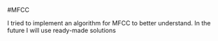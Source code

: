 #MFCC

I tried to implement an algorithm for MFCC to better understand.
In the future I will use ready-made solutions
